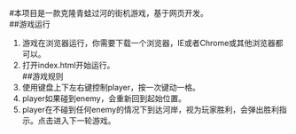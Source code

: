 #本项目是一款克隆青蛙过河的街机游戏，基于网页开发。 <br>
##游戏运行<br>
 1. 游戏在浏览器运行，你需要下载一个浏览器，IE或者Chrome或其他浏览器都可以。<br>
 2. 打开index.html开始运行。<br>
##游戏规则<br>
 1. 使用键盘上下左右键控制player，按一次键动一格。<br>
 2. player如果碰到enemy，会重新回到起始位置。 <br>
 3. player在不碰到任何enemy的情况下到达河岸，视为玩家胜利，会弹出胜利指示。点击进入下一轮游戏。




